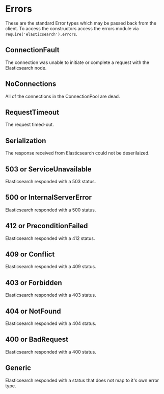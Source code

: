 # Errors

These are the standard Error types which may be passed back from the client. To access the constructors access the errors module via `require('elasticsearch').errors`.

## ConnectionFault
The connection was unable to initiate or complete a request with the Elasticsearch node.

## NoConnections
All of the connections in the ConnectionPool are dead.

## RequestTimeout
The request timed-out.

## Serialization
The response received from Elasticsearch could not be deserilaized.

## 503 or ServiceUnavailable
Elasticsearch responded with a 503 status.

## 500 or InternalServerError
Elasticsearch responded with a 500 status.

## 412 or PreconditionFailed
Elasticsearch responded with a 412 status.

## 409 or Conflict
Elasticsearch responded with a 409 status.

## 403 or Forbidden
Elasticsearch responded with a 403 status.

## 404 or NotFound
Elasticsearch responded with a 404 status.

## 400 or BadRequest
Elasticsearch responded with a 400 status.

## Generic
Elasticsearch responded with a status that does not map to it's own error type.
